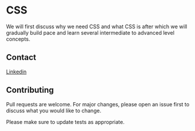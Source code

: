 # CSS

We will first discuss why we need CSS and what CSS is after which we will gradually build pace and learn several intermediate to advanced level concepts.

## Contact

[Linkedin](https://www.linkedin.com/in/hasnath-ahmed-tamim/)


## Contributing

Pull requests are welcome. For major changes, please open an issue first
to discuss what you would like to change.

Please make sure to update tests as appropriate.